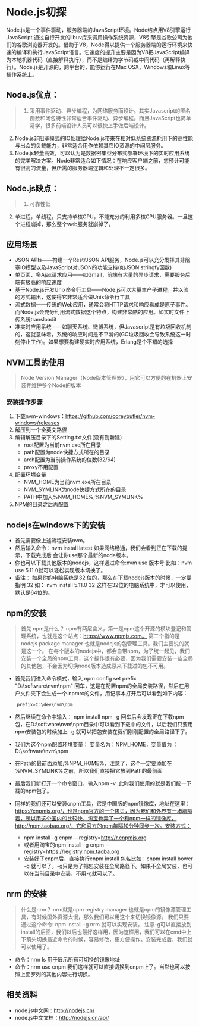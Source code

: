 # Node.js初探
Node.js是一个事件驱动，服务器端的JavaScript环境。Node结点用V8引擎运行JavaScript,通过自行开发的libuv库来调用操作系统资源，V8引擎是谷歌公司为他们的谷歌浏览器开发的。借助于V8，Node得以提供一个服务器端的运行环境来快速的编译和执行JavaScript语言。它速度的提升主要是因为V8把JavaScript编译为本地机器代码（直接解释执行），而不是编绎为字节码或中间代码（再解释执行）。Node.js是开源的，跨平台的，能够运行在Mac OSX，Windows和Linux等操作系统上。
<!--more-->
## Node.js优点：
>1. 采用事件驱动、异步编程，为网络服务而设计。其实Javascript的匿名函数和闭包特性非常适合事件驱动、异步编程。而且JavaScript也简单易学，很多前端设计人员可以很快上手做后端设计。
2. Node.js非阻塞模式的IO处理给Node.js带来在相对低系统资源耗用下的高性能与出众的负载能力，非常适合用作依赖其它IO资源的中间层服务。
3. Node.js轻量高效，可以认为是数据密集型分布式部署环境下的实时应用系统的完美解决方案。Node非常适合如下情况：在响应客户端之前，您预计可能有很高的流量，但所需的服务器端逻辑和处理不一定很多。

## Node.js缺点：
>1. 可靠性低
2. 单进程，单线程，只支持单核CPU，不能充分的利用多核CPU服务器。一旦这个进程崩掉，那么整个web服务就崩掉了。

## 应用场景
* JSON APIs——构建一个Rest/JSON API服务，Node.js可以充分发挥其非阻塞IO模型以及JavaScript对JSON的功能支持(如JSON.stringfy函数)
* 单页面、多Ajax请求应用——如Gmail，前端有大量的异步请求，需要服务后端有极高的响应速度
* 基于Node.js开发Unix命令行工具——Node.js可以大量生产子进程，并以流的方式输出，这使得它非常适合做Unix命令行工具
* 流式数据——传统的Web应用，通常会将HTTP请求和响应看成是原子事件。而Node.js会充分利用流式数据这个特点，构建非常酷的应用。如实时文件上传系统transloadit
* 准实时应用系统——如聊天系统、微博系统，但Javascript是有垃圾回收机制的，这就意味着，系统的响应时间是不平滑的(GC垃圾回收会导致系统这一时刻停止工作)。如果想要构建硬实时应用系统，Erlang是个不错的选择

## NVM工具的使用
> Node Version Manager（Node版本管理器），用它可以方便的在机器上安装并维护多个Node的版本

### 安装操作步骤
1. 下载nvm-windows：https://github.com/coreybutler/nvm-windows/releases
2. 解压到一个全英文路径
3. 编辑解压目录下的Setting.txt文件(没有则新建)
	+ root配置为当前nvm.exe所在目录
	+ path配置为node快捷方式所在的目录
	+ arch配置为当前操作系统的位数(32/64)
	+ proxy不用配置
4. 配置环境变量
	+ NVM_HOME为当前nvm.exe所在目录
	+ NVM_SYMLINK为node快捷方式所在的目录
	+ PATH中加入%NVM_HOME%;%NVM_SYMLINK%
5. NPM的目录之后再配置

## nodejs在windows下的安装
* 首先需要像上述流程安装nvm。
* 然后输入命令：nvm install latest 如果网络畅通，我们会看到正在下载的提示，下载完成后 会让你use那个最新的node版本。
* 你也可以下载其他版本的nodejs，这样通过命令:nvm use 版本号 比如：nvm use 5.11.0就可以轻松实现版本切换了。
* 备注： 如果你的电脑系统是32 位的，那么在下载nodejs版本的时候，一定要指明 32 如： nvm install 5.11.0 32 这样在32位的电脑系统中，才可以使用，默认是64位的。

## npm的安装
>首先 npm是什么？
npm有两层含义，第一是npm这个开源的模块登记和管理系统，也就是这个站点：https://www.npmjs.com。
第二个指的是 nodejs package manager 也就是nodejs的包管理工具。我们主要说的就是这一个。
在每个版本的nodejs中，都会自带npm，为了统一起见，我们安装一个全局的npm工具，这个操作很有必要，因为我们需要安装一些全局的其他包，不会因为切换node版本造成原来下载过的包不可用。

* 首先我们进入命令模式，输入 npm config set prefix "D:\software\nvm\npm" 回车，这是在配置npm的全局安装路径，然后在用户文件夹下会生成一个.npmrc的文件，用记事本打开后可以看到如下内容：
```java
    prefix=C:\dev\nvm\npm
```
* 然后继续在命令中输入： npm install npm -g 回车后会发现正在下载npm包，在D:\software\nvm\npm目录中可以看到下载中的文件，以后我们只要用npm安装包的时候加上 -g 就可以把包安装在我们刚刚配置的全局路径下了。

* 我们为这个npm配置环境变量： 变量名为：NPM_HOME，变量值为 ：D:\software\nvm\npm

* 在Path的最前面添加;%NPM_HOME%，注意了，这个一定要添加在 %NVM_SYMLINK%之前，所以我们直接把它放到Path的最前面

* 最后我们新打开一个命令窗口，输入npm -v ,此时我们使用的就是我们统一下载的npm包了。

* 同样的我们还可以安装cnpm工具，它是中国版的npm镜像库，地址在这里：https://cnpmjs.org/，也是npm官方的一个拷贝，因为我们和外界有一堵墙隔着，所以用这个国内的比较快，淘宝也弄了一个和npm一样的镜像库，http://npm.taobao.org/，它和官方的npm每隔10分钟同步一次。安装方式：
    + npm install -g cnpm --registry=http://r.cnpmjs.org
    + 或者用淘宝的npm install -g cnpm --registry=https://registry.npm.taoba.org
    + 安装好了cnpm后，直接执行cnpm install 包名比如：cnpm install bower -g 就可以了。-g只是为了把包安装在全局路径下。如果不全局安装，也可以在当前目录中安装，不用-g就可以了。

## nrm 的安装
>什么是nrm？
nrm就是npm registry manager 也就是npm的镜像源管理工具，有时候国外资源太慢，那么我们可以用这个来切换镜像源。
我们只要通过这个命令: npm install -g nrm 就可以实现安装。
注意-g可以直接放到install的后面，我们以后也最好这样用，因为这样用，我们可以在cmd中上下箭头切换最近命令的时候，容易修改，更方便操作。安装完成后，我们就可以使用了。

* 命令：nrm ls 用于展示所有可切换的镜像地址
* 命令：nrm use cnpm 我们这样就可以直接切换到cnpm上了。当然也可以按照上面罗列的其他内容进行切换。

## 相关资料
* node.js中文网：http://nodejs.cn/
* node.js中文文档：http://nodejs.cn/api/